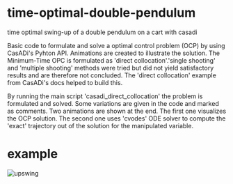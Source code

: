 # time-optimal-double-pendulum
time optimal swing-up of a double pendulum on a cart with casadi

Basic code to formulate and solve a optimal control problem (OCP) by using CasADi's Pyhton API.
Animations are created to illustrate the solution. 
The Minimum-Time OPC is formulated as 'direct collocation'.'single shooting' and 'multiple shooting' methods were tried but did not yield satisfactory results and are therefore not concluded.
The 'direct collocation' example from CasADi's docs helped to build this.

By running the main script 'casadi_direct_collocation' the problem is formulated and solved. Some variations are given in the code and marked as comments.
Two animations are shown at the end. The first one visualizes the OCP solution. The second one uses 'cvodes' ODE solver to compute the 'exact' trajectory out of the solution for the manipulated variable.

# example
![upswing](https://github.com/cinkazama/time-optimal-double-pendulum/assets/103201691/9083f963-e2b4-44ce-afd3-4b63be4d1bea)
